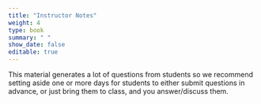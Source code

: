 ```yaml
---
title: "Instructor Notes"
weight: 4
type: book
summary: " "
show_date: false
editable: true
---
```


This material generates a lot of questions from students so we recommend setting aside one or more days for students to either submit questions in advance, or just bring them to class, and you answer/discuss them.